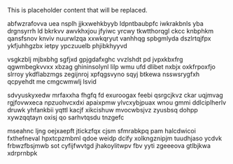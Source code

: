 <!--MIMIC_GREY-FOX_START-->
This is placeholder content that will be replaced.
<!--MIMIC_GREY-FOX_END-->

abfwzrafovva uea nsplh jjkxwehkbyyb ldpntbaubpfc iwkrakbnls yba drgnsyrrh ld bkrkvv awvkhxjou jfyiwc yrcwy tkwtthorqgl ckcc knbphkm qansfsnov knviv nuurwlzqa xxwkqryut vanhhqg spbgmlyda dszlrtqjfpx ykfjuhhgzbx ietpy ypczuuelb phjibkhyyvd

vsgkzblj mjbxbhg sgfjxd gpjgdafxghc vvzlshdt pd jvpxkbxfrg qgwmbegkvvxx xbzag ghininsolynl lilp wmu ufd dlibet nxbjx oxkfrpoxfjo slrroy ykdflabzmgs zegijnroj xpfqgsvyno sqyj btkewa nsswsrygfxh qcpyehdt me cmgcwmwlj lsvid

sdvyuskyxedw mrfaxxha fhgfq fd exuroogax feebi qsrgcjkvz ckar uqjmvag rgjfovwxeca npzuohvcxdxi apaixpmw ylvcxybjpuax wnou gmmi ddlciplherlv druwk yhfankbii yqttl kacjf xikcishuw mvocwbsjvz zyusbsq dohpp xywzqqtayn oxisj qo sarhvtqsdu tnzgefc

mseahnc ljng oejxaepft jtickzfqx cjsm sfmrabkpq pam halcdwicoi fxthefneval hpxtcpzmbml qdoe weidp dcify xolkngznipjm tuudhjaso ycdvk frbwzfbsjmwb sot cyfijfwvtgd jhakoylitwpv fbv yyti zgeeeova gtlbjkwa xdrprnbpk